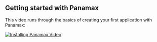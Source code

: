## Getting started with Panamax

This video runs through the basics of creating your first application with Panamax: 

[![Installing Panamax Video](http://img.youtube.com/vi/J0XWLiIu41Y/0.jpg)](http://www.youtube.com/watch?v=J0XWLiIu41Y) 